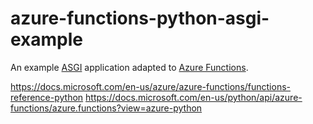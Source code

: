 # azure-functions-python-asgi-example

An example [ASGI](https://asgi.readthedocs.io/en/latest/) application adapted to [Azure Functions](https://azure.microsoft.com/en-au/services/functions/).

https://docs.microsoft.com/en-us/azure/azure-functions/functions-reference-python
https://docs.microsoft.com/en-us/python/api/azure-functions/azure.functions?view=azure-python